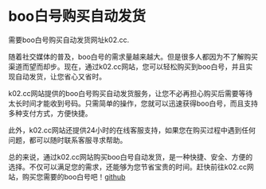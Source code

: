 # boo白号购买自动发货

需要boo白号购买自动发货网址k02.cc.

随着社交媒体的普及，boo白号的需求量越来越大。但是很多人都因为不了解购买渠道而望而却步。现在，通过k02.cc网站，您可以轻松购买到boo白号，并且实现自动发货，让您省心又省时。

k02.cc网站提供的boo白号购买自动发货服务，让您不必再担心购买后需要等待太长时间才能收到号码。只需简单的操作，您就可以迅速获得boo白号，而且支持多种支付方式，方便快捷。

此外，k02.cc网站还提供24小时的在线客服支持，如果您在购买过程中遇到任何问题，都可以随时联系客服寻求帮助。

总的来说，通过k02.cc网站购买boo白号自动发货，是一种快捷、安全、方便的选择。不仅可以满足您的需求，还能够为您节省宝贵的时间。赶快前往k02.cc网站，购买您需要的boo白号吧！[github](https://github.com)
